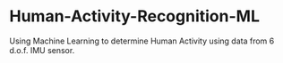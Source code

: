 # Human-Activity-Recognition-ML
Using Machine Learning to determine Human Activity using data from 6 d.o.f. IMU sensor.
